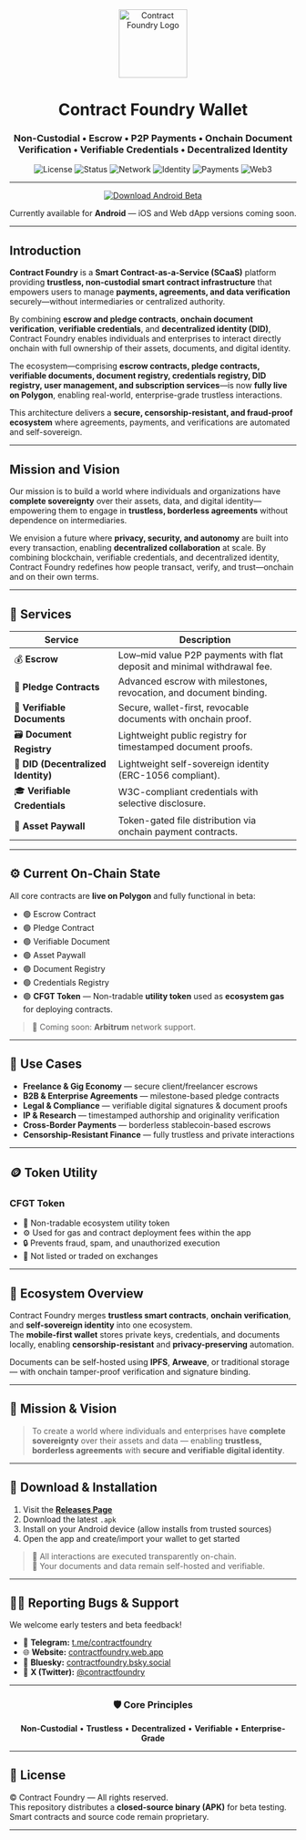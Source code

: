 
<div align="center">

<img src="https://contractfoundry.web.app/icons/android-chrome-512x512.png" alt="Contract Foundry Logo" width="120"/>

# Contract Foundry Wallet 

### Non-Custodial • Escrow • P2P Payments • Onchain Document Verification • Verifiable Credentials • Decentralized Identity

![License](https://img.shields.io/badge/license-proprietary-red)
![Status](https://img.shields.io/badge/status-beta-yellow)
![Network](https://img.shields.io/badge/network-Polygon-8247e5)
![Identity](https://img.shields.io/badge/DID-W3C_Compliant-blue)
![Payments](https://img.shields.io/badge/Payments-Trustless_Escrow-green)
![Web3](https://img.shields.io/badge/Protocol-Web3_Ready-purple)

---

<a href="../../releases/latest">
  <img src="https://img.shields.io/badge/⬇️%20Download-Android_Beta-brightgreen?style=for-the-badge&logo=android" alt="Download Android Beta">
</a>

<p>Currently available for <b>Android</b> — iOS and Web dApp versions coming soon.</p>

</div>

---
## Introduction

**Contract Foundry** is a **Smart Contract-as-a-Service (SCaaS)** platform providing **trustless, non-custodial smart contract infrastructure** that empowers users to manage **payments, agreements, and data verification** securely—without intermediaries or centralized authority.

By combining **escrow and pledge contracts**, **onchain document verification**, **verifiable credentials**, and **decentralized identity (DID)**, Contract Foundry enables individuals and enterprises to interact directly onchain with full ownership of their assets, documents, and digital identity.

The ecosystem—comprising **escrow contracts, pledge contracts, verifiable documents, document registry, credentials registry, DID registry, user management, and subscription services**—is now **fully live on Polygon**, enabling real-world, enterprise-grade trustless interactions.

This architecture delivers a **secure, censorship-resistant, and fraud-proof ecosystem** where agreements, payments, and verifications are automated and self-sovereign.

---

## Mission and Vision

Our mission is to build a world where individuals and organizations have **complete sovereignty** over their assets, data, and digital identity—empowering them to engage in **trustless, borderless agreements** without dependence on intermediaries.

We envision a future where **privacy, security, and autonomy** are built into every transaction, enabling **decentralized collaboration** at scale. By combining blockchain, verifiable credentials, and decentralized identity, Contract Foundry redefines how people transact, verify, and trust—onchain and on their own terms.

---

## 🧩 Services

| Service | Description |
|----------|--------------|
| 💰 **Escrow** | Low–mid value P2P payments with flat deposit and minimal withdrawal fee. |
| 🤝 **Pledge Contracts** | Advanced escrow with milestones, revocation, and document binding. |
| 📄 **Verifiable Documents** | Secure, wallet-first, revocable documents with onchain proof. |
| 🗃️ **Document Registry** | Lightweight public registry for timestamped document proofs. |
| 🪪 **DID (Decentralized Identity)** | Lightweight self-sovereign identity (ERC-1056 compliant). |
| 🎓 **Verifiable Credentials** | W3C-compliant credentials with selective disclosure. |
| 🔐 **Asset Paywall** | Token-gated file distribution via onchain payment contracts. |

---

## ⚙️ Current On-Chain State

All core contracts are **live on Polygon** and fully functional in beta:

- 🟢 Escrow Contract  
- 🟢 Pledge Contract  
- 🟢 Verifiable Document  
- 🟢 Asset Paywall  
- 🟢 Document Registry  
- 🟢 Credentials Registry  
- 🟢 **CFGT Token** — Non-tradable **utility token** used as **ecosystem gas** for deploying contracts.

> 🧭 Coming soon: **Arbitrum** network support.

---

## 💼 Use Cases

- **Freelance & Gig Economy** — secure client/freelancer escrows  
- **B2B & Enterprise Agreements** — milestone-based pledge contracts  
- **Legal & Compliance** — verifiable digital signatures & document proofs  
- **IP & Research** — timestamped authorship and originality verification  
- **Cross-Border Payments** — borderless stablecoin-based escrows  
- **Censorship-Resistant Finance** — fully trustless and private interactions  

---

## 🪙 Token Utility

### **CFGT Token**
- 🧩 Non-tradable ecosystem utility token  
- ⚙️ Used for gas and contract deployment fees within the app  
- 🔒 Prevents fraud, spam, and unauthorized execution  
- 🚫 Not listed or traded on exchanges  

---

## 🔗 Ecosystem Overview

Contract Foundry merges **trustless smart contracts**, **onchain verification**, and **self-sovereign identity** into one ecosystem.  
The **mobile-first wallet** stores private keys, credentials, and documents locally, enabling **censorship-resistant** and **privacy-preserving** automation.

Documents can be self-hosted using **IPFS**, **Arweave**, or traditional storage — with onchain tamper-proof verification and signature binding.

---

## 🧠 Mission & Vision

> To create a world where individuals and enterprises have **complete sovereignty** over their assets and data — enabling **trustless, borderless agreements** with **secure and verifiable digital identity**.

---

## 📲 Download & Installation

1. Visit the [**Releases Page**](../../releases/latest)  
2. Download the latest `.apk`  
3. Install on your Android device (allow installs from trusted sources)  
4. Open the app and create/import your wallet to get started  

> 🧱 All interactions are executed transparently on-chain.  
> 📄 Your documents and data remain self-hosted and verifiable.

---

## 🧑‍💻 Reporting Bugs & Support

We welcome early testers and beta feedback!  

- 📢 **Telegram:** [t.me/contractfoundry](https://t.me/contractfoundry)  
- 🌐 **Website:** [contractfoundry.web.app](https://contractfoundry.web.app/)  
- 🩵 **Bluesky:** [contractfoundry.bsky.social](https://bsky.app/profile/contractfoundry.bsky.social)  
- 🖤 **X (Twitter):** [@contractfoundry](https://x.com/contractfoundry)

---

<div align="center">

### 🛡️ Core Principles

**Non-Custodial** • **Trustless** • **Decentralized** • **Verifiable** • **Enterprise-Grade**

</div>

---

## 🧾 License

© Contract Foundry — All rights reserved.  
This repository distributes a **closed-source binary (APK)** for beta testing.  
Smart contracts and source code remain proprietary.

---
